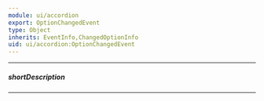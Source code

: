 ```yaml
---
module: ui/accordion
export: OptionChangedEvent
type: Object
inherits: EventInfo,ChangedOptionInfo
uid: ui/accordion:OptionChangedEvent
---
```

---
##### shortDescription
<!-- Description goes here -->

---
<!-- Description goes here -->